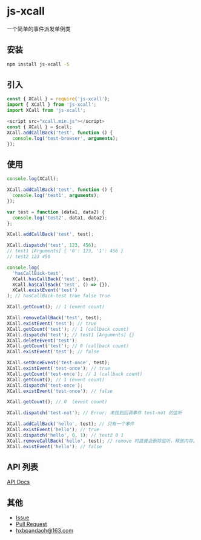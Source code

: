 # js-xcall

一个简单的事件派发单例类

## 安装

```bash
npm install js-xcall -S
```

## 引入

```javascript
const { XCall } = require('js-xcall');
import { XCall } from 'js-xcall';
import XCall from 'js-xcall';

<script src="xcall.min.js"></script>
const { XCall } = $call;
XCall.addCallBack('test', function () {
  console.log('test-browser', arguments);
});
```

## 使用

```javascript
console.log(XCall);

XCall.addCallBack('test', function () {
  console.log('test1', arguments);
});

var test = function (data1, data2) {
  console.log('test2', data1, data2);
};

XCall.addCallBack('test', test);

XCall.dispatch('test', 123, 456);
// test1 [Arguments] { '0': 123, '1': 456 }
// test2 123 456

console.log(
  'hasCallBack-test',
  XCall.hasCallBack('test', test),
  XCall.hasCallBack('test', () => {}),
  XCall.existEvent('test')
); // hasCallBack-test true false true

XCall.getCount(); // 1 (event count)

XCall.removeCallBack('test', test);
XCall.existEvent('test'); // true
XCall.getCount('test'); // 1 (callback count)
XCall.dispatch('test'); // test1 [Arguments] {}
XCall.deleteEvent('test');
XCall.getCount('test'); // 0 (callback count)
XCall.existEvent('test'); // false

XCall.setOnceEvent('test-once', test);
XCall.existEvent('test-once'); // true
XCall.getCount('test-once'); // 1 (callback count)
XCall.getCount(); // 1 (event count)
XCall.dispatch('test-once');
XCall.existEvent('test-once'); // false

XCall.getCount(); // 0  (event count)

XCall.dispatch('test-not'); // Error: 未找到回调事件 test-not 的监听

XCall.addCallBack('hello', test); // 只有一个事件
XCall.existEvent('hello'); // true
XCall.dispatch('hello', 0, 1); // test2 0 1
XCall.removeCallBack('hello', test); // remove 时直接会删除监听，释放内存。
XCall.existEvent('hello'); // false
```

## API 列表

[API Docs](https://github.com/biugle/js-xcall/blob/main/docs/README.md)

## 其他

* [Issue](https://github.com/biugle/js-xcall/issues)
* [Pull Request](https://github.com/biugle/js-xcall/pulls)
* [hxbpandaoh@163.com](mailto:hxbpandaoh@163.com)
